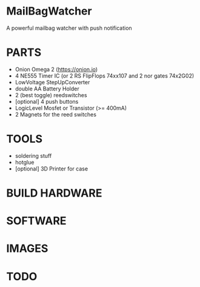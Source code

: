# MailBagWatcher
A powerful mailbag watcher with push notification


# PARTS
* Onion Omega 2 (https://onion.io)
* 4 NE555 Timer IC (or 2 RS FlipFlops 74xx107 and 2 nor gates 74x2G02)
* LowVoltage StepUpConverter
* double AA Battery Holder
* 2 (best toggle) reedswitches
* [optional] 4 push buttons
* LogicLevel Mosfet or Transistor (>= 400mA)
* 2 Magnets for the reed switches

# TOOLS
* soldering stuff
* hotglue
* [optional] 3D Printer for case


# BUILD HARDWARE

# SOFTWARE

# IMAGES

# TODO
